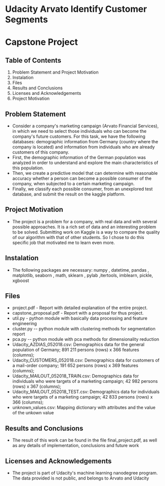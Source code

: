 
# Udacity Arvato Identify Customer Segments

# Capstone Project


## Table of Contents
1. Problem Statement and Project Motivation
2. Instalation
3. Files
4. Results and Conclusions
5. Licenses and Acknowledgements
6. Project Motivation

## Problem Statement
- Consider a company's marketing campaign (Arvato Financial Services), in which we
need to select those individuals who can become the company's future customers. For this task,
we have the following databases: demographic information from Germany (country where the
company is located) and information from individuals who are already customers of this
company.<br />
- First, the demographic information of the German population was analyzed in order to
understand and explore the main characteristics of this population.<br />
- Then, we create a predictive model that can determine with reasonable accuracy whether
a person can become a possible consumer of the company, when subjected to a certain
marketing campaign.<br />
- Finally, we classify each possible consumer, from an unexplored test database, and
submit the result on the kaggle platform.<br />

## Project Motivation
- The project is a problem for a company, with real data and with several possible approaches. It is a rich set of data and an interesting problem to be solved. Submitting work on Kaggle is a way to compare the quality of our algorithm with that of other students. So I chose to do this specific job that motivated me to learn even more.




## Instalation

- The following packages are necessary: numpy , datetime, pandas , matplotlib, seaborn , math, sklearn , pylab ,itertools, imblearn, pickle, xgboost

## Files
- project.pdf - Report with detailed explanation of the entire project.<br />
- capstone_proposal.pdf - Report with a proposal for thus project.<br />
- util.py - python module with basically data processing and feature engineering <br />
- cluster.py -- python module with clustering methods for segmentation report <br />
- pca.py -- python module with pca methods for dimensionality reduction <br />
- Udacity_AZDIAS_052018.csv: Demographics data for the general population of
Germany; 891 211 persons (rows) x 366 features (columns);
- Udacity_CUSTOMERS_052018.csv: Demographics data for customers of a mail-order
company; 191 652 persons (rows) x 369 features (columns);
- Udacity_MAILOUT_052018_TRAIN.csv: Demographics data for individuals who were
targets of a marketing campaign; 42 982 persons (rows) x 367 (columns);
- Udacity_MAILOUT_052018_TEST.csv: Demographics data for individuals who were
targets of a marketing campaign; 42 833 persons (rows) x 366 (columns);
- unknown_values.csv: Mapping dictionary with attributes and the value of the unkown value

## Results and Conclusions

- The result of this work can be found in the file final_project.pdf, as well as any details of implementation, conclusions and future work

## Licenses and Acknowledgements

- The project is part of Udacity's machine learning nanodegree program. The data provided is not public, and belongs to Arvato and Udacity



